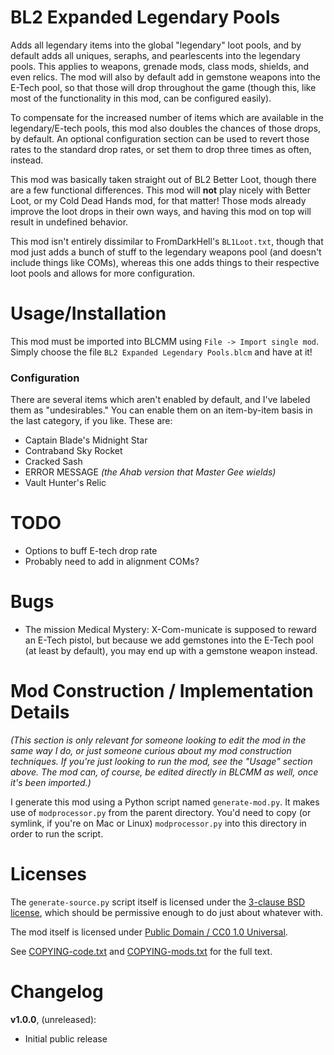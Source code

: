 BL2 Expanded Legendary Pools
============================

Adds all legendary items into the global "legendary" loot pools, and
by default adds all uniques, seraphs, and pearlescents into the legendary
pools.  This applies to weapons, grenade mods, class mods, shields, and
even relics.  The mod will also by default add in gemstone weapons into the
E-Tech pool, so that those will drop throughout the game (though this, like
most of the functionality in this mod, can be configured easily).

To compensate for the increased number of items which are available in
the legendary/E-tech pools, this mod also doubles the chances of those
drops, by default.  An optional configuration section can be used to revert
those rates to the standard drop rates, or set them to drop three times as
often, instead.

This mod was basically taken straight out of BL2 Better Loot, though there
are a few functional differences.  This mod will **not** play nicely with
Better Loot, or my Cold Dead Hands mod, for that matter!  Those mods already
improve the loot drops in their own ways, and having this mod on top will
result in undefined behavior.

This mod isn't entirely dissimilar to FromDarkHell's `BL1Loot.txt`, though
that mod just adds a bunch of stuff to the legendary weapons pool (and
doesn't include things like COMs), whereas this one adds things to their
respective loot pools and allows for more configuration.

Usage/Installation
==================

This mod must be imported into BLCMM using `File -> Import single mod`.
Simply choose the file `BL2 Expanded Legendary Pools.blcm` and have at it!

### Configuration

There are several items which aren't enabled by default, and I've labeled
them as "undesirables."  You can enable them on an item-by-item basis in
the last category, if you like.  These are:

* Captain Blade's Midnight Star
* Contraband Sky Rocket
* Cracked Sash
* ERROR MESSAGE *(the Ahab version that Master Gee wields)*
* Vault Hunter's Relic

TODO
====

* Options to buff E-tech drop rate
* Probably need to add in alignment COMs?

Bugs
====

* The mission Medical Mystery: X-Com-municate is supposed to reward an
  E-Tech pistol, but because we add gemstones into the E-Tech pool (at least
  by default), you may end up with a gemstone weapon instead.

Mod Construction / Implementation Details
=========================================

*(This section is only relevant for someone looking to edit the mod in the
same way I do, or just someone curious about my mod construction techniques.
If you're just looking to run the mod, see the "Usage" section above.  The
mod can, of course, be edited directly in BLCMM as well, once it's
been imported.)*

I generate this mod using a Python script named `generate-mod.py`.  It
makes use of `modprocessor.py` from the parent directory.  You'd need to copy
(or symlink, if you're on Mac or Linux) `modprocessor.py` into this directory
in order to run the script.

Licenses
========

The `generate-source.py` script itself is licensed under the
[3-clause BSD license](https://opensource.org/licenses/BSD-3-Clause),
which should be permissive enough to do just about whatever with.

The mod itself is licensed under
[Public Domain / CC0 1.0 Universal](https://creativecommons.org/publicdomain/zero/1.0/).

See [COPYING-code.txt](../COPYING-code.txt) and [COPYING-mods.txt](../COPYING-mods.txt)
for the full text.

Changelog
=========

**v1.0.0**, (unreleased):
 * Initial public release
